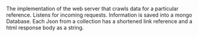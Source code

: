 The implementation of the web server that crawls data for a particular reference.
Listens for incoming requests.
Information is saved into a mongo Database.
Each Json from a collection has a shortened link reference and a html response body as a string. 
